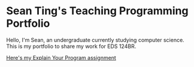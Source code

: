 # Sean Ting's Teaching Programming Portfolio

Hello, I'm Sean, an undergraduate currently studying computer science. This is my portfolio to share my work for EDS 124BR.


[Here's my Explain Your Program assignment](https://youtu.be/piBfQyDHkxU)
